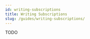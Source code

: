 ```yaml
---
id: writing-subscriptions
title: Writing Subscriptions
slug: /guides/writing-subscriptions/
---
```

TODO
